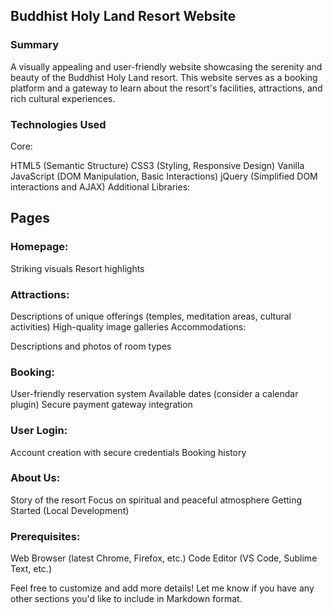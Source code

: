 ## Buddhist Holy Land Resort Website

### Summary

A visually appealing and user-friendly website showcasing the serenity and beauty of the Buddhist Holy Land resort. This website serves as a booking platform and a gateway to learn about the resort's facilities, attractions, and rich cultural experiences.

### Technologies Used

Core:

HTML5 (Semantic Structure)
CSS3 (Styling, Responsive Design)
Vanilla JavaScript (DOM Manipulation, Basic Interactions)
jQuery (Simplified DOM interactions and AJAX)
Additional Libraries:


## Pages

### Homepage:

Striking visuals
Resort highlights

### Attractions:

Descriptions of unique offerings (temples, meditation areas, cultural activities)
High-quality image galleries
Accommodations:

Descriptions and photos of room types


### Booking:

User-friendly reservation system
Available dates (consider a calendar plugin)
Secure payment gateway integration


### User Login:

Account creation with secure credentials
Booking history

### About Us:

Story of the resort
Focus on spiritual and peaceful atmosphere
Getting Started (Local Development)

### Prerequisites:

Web Browser (latest Chrome, Firefox, etc.)
Code Editor (VS Code, Sublime Text, etc.)

Feel free to customize and add more details! Let me know if you have any other sections you'd like to include in Markdown format.